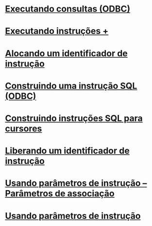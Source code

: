 # [Executando consultas (ODBC)](executing-queries-odbc.md)

# [Executando instruções +](../../relational-databases/native-client-odbc-queries/executing-statements/executing-statements-odbc.md)

# [Alocando um identificador de instrução](allocating-a-statement-handle.md)
# [Construindo uma instrução SQL (ODBC)](constructing-an-sql-statement-odbc.md)
# [Construindo instruções SQL para cursores](constructing-sql-statements-for-cursors.md)
# [Liberando um identificador de instrução](freeing-a-statement-handle.md)
# [Usando parâmetros de instrução – Parâmetros de associação](using-statement-parameters-binding-parameters.md)
# [Usando parâmetros de instrução](using-statement-parameters.md)
